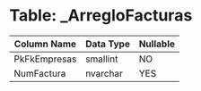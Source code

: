 # Table: _ArregloFacturas

| Column Name | Data Type | Nullable |
|-------------|-----------|----------|
| PkFkEmpresas | smallint | NO |
| NumFactura | nvarchar | YES |
